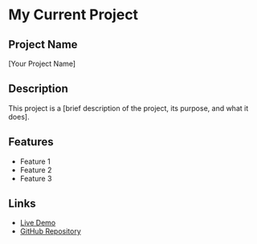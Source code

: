 # My Current Project

## Project Name
[Your Project Name]

## Description
This project is a [brief description of the project, its purpose, and what it does].

## Features
- Feature 1
- Feature 2
- Feature 3

## Links
- [Live Demo](https://yourprojectlink.com)
- [GitHub Repository](https://github.com/yourusername/yourproject)
